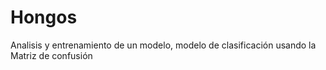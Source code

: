 # Hongos
Analisis y entrenamiento de un modelo, modelo de clasificación usando la Matriz de confusión
